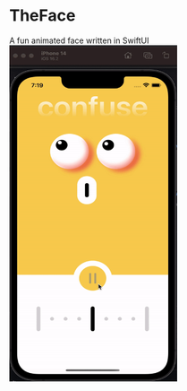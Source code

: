 # TheFace
A fun animated face written in SwiftUI
<img src="https://github.com/deepakpillai/TheFace/blob/main/Face.gif" width="300" height="600" />
